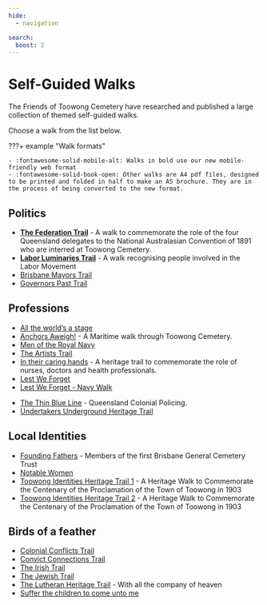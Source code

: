 ```yaml
---
hide:
  - navigation

search:
  boost: 2  
---
```


# Self-Guided Walks

The Friends of Toowong Cemetery have researched and published a large collection of themed self-guided walks. 

Choose a walk from the list below.

???+ example "Walk formats" 

    - :fontawesome-solid-mobile-alt: Walks in bold use our new mobile-friendly web format 
    - :fontawesome-solid-book-open: Other walks are A4 pdf files, designed to be printed and folded in half to make an A5 brochure. They are in the process of being converted to the new format.

<!-- 

![](../assets/self-guided-walk-brochures.jpg){ width="50%" } 

*<small>Self-guided walk brochures are available in the [Museum](../cemetery/museum.md)</small>*

??? Warning "To Do" 

    - Determine the best way to group these walks
    - Refine names and descriptions
    - Convert and test all walks 

-->


## Politics

- **[The Federation Trail][federation-trail]** - A walk to commemorate the role of the four Queensland delegates to the National Australasian Convention of 1891 who are interred at Toowong Cemetery.
- **[Labor Luminaries Trail][labor-luminaries]** - A walk recognising people involved in the Labor Movement 
- [Brisbane Mayors Trail][brisbane-mayors]
- [Governors Past Trail][governors-past]

## Professions

- [All the world’s a stage][actors]
- [Anchors Aweigh!][anchors-aweigh] - A Maritime walk through Toowong Cemetery. 
- [Men of the Royal Navy][rn]  
- [The Artists Trail][artists]
- [In their caring hands][nurses] - A heritage trail to commemorate the role of nurses, doctors and health professionals. 
- [Lest We Forget][lest-we-forget]
- [Lest We Forget - Navy Walk][lest-we-forget-navy]

<!-- - [Toowong Cemetery Rememberance Walk][rememberance-walk] - explore the lives of Queensland's volunteer troops and take a moment to reflect on the service and sacrifice for which the Anzac Legend is known. -->

- [The Thin Blue Line][thin-blue-line] - Queensland Colonial Policing.
- [Undertakers Underground Heritage Trail][undertakers-underground]


## Local Identities

- [Founding Fathers][founding-fathers] - Members of the first Brisbane General Cemetery Trust
- [Notable Women][notable-women]
- [Toowong Identities Heritage Trail 1][toowong-identities-a] - A Heritage Walk to Commemorate the Centenary of the Proclamation of the Town of Toowong in 1903
- [Toowong Identities Heritage Trail 2][toowong-identities-b] - A Heritage Walk to Commemorate the Centenary of the Proclamation of the Town of Toowong in 1903


## Birds of a feather 

- [Colonial Conflicts Trail][colonial-conflicts] 
- [Convict Connections Trail][convicts]
- [The Irish Trail][irish-trail] 
- [The Jewish Trail][jewish-trail]
- [The Lutheran Heritage Trail][lutheran-trail] - With all the company of heaven
- [Suffer the children to come unto me][children]

<!--

## Brisbane City Council walks

- [Brisbane City Council Trail 1][bcc-walk-1] - A tour of the southern corner portion of Toowong Cemetery.
- [Brisbane City Council Trail 2][bcc-walk-2]

-->

<!-- links to pages or pdfs -->

[undertakers-underground]: ../assets/guides/undertakers-underground.pdf
<!-- [undertakers-underground]: undertakers-underground.md -->
[nurses]: ../assets/guides/in-their-caring-hands.pdf
[lest-we-forget]: ../assets/guides/lest-we-forget.pdf
[lest-we-forget-navy]: ../assets/guides/lest-we-forget-navy.pdf
[rememberance-walk]: ../assets/guides/rememberance-walk.pdf
[anchors-aweigh]: ../assets/guides/anchors-aweigh.pdf
[thin-blue-line]: ../assets/guides/thin-blue-line.pdf
[actors]: ../assets/guides/actors.pdf
[artists]: ../assets/guides/artists.pdf
[founding-fathers]: ../assets/guides/founding-fathers.pdf
[notable-women]: ../assets/guides/notable-women.pdf
[toowong-identities-a]: ../assets/guides/toowong-identities-a.pdf
[toowong-identities-b]: ../assets/guides/toowong-identities-b.pdf
[federation-trail]: federation-trail.md
[governors-past]: ../assets/guides/governors-past.pdf
[brisbane-mayors]: ../assets/guides/brisbane-mayors.pdf
[labor-luminaries]: labor-luminaries.md
[convicts]: ../assets/guides/convicts.pdf
[colonial-conflicts]: ../assets/guides/colonial-conflicts.pdf
[irish-trail]: ../assets/guides/irish-trail.pdf
[jewish-trail]: ../assets/guides/jewish-trail.pdf
[lutheran-trail]: ../assets/guides/lutheran-trail.pdf
[children]: ../assets/guides/children.pdf
[bcc-walk-1]: bcc-walk-1.md
[bcc-walk-2]: bcc-walk-2.md
[rn]: ../assets/guides/men-of-the-royal-navy.pdf

